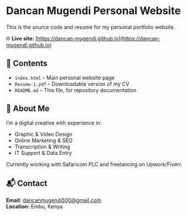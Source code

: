 # Dancan Mugendi Personal Website

This is the source code and resume for my personal portfolio website.

🌐 **Live site:** [https://dancan-mugendi.github.io](https://dancan-mugendi.github.io)

## 📄 Contents

- `index.html` – Main personal website page
- `Resume-1.pdf` – Downloadable version of my CV
- `README.md` – This file, for repository documentation

## 🧑 About Me

I’m a digital creative with experience in:
- Graphic & Video Design
- Online Marketing & SEO
- Transcription & Writing
- IT Support & Data Entry

Currently working with Safaricom PLC and freelancing on Upwork/Fiverr.

## 📬 Contact

**Email:** dancanmugendi500@gmail.com  
**Location:** Embu, Kenya  
